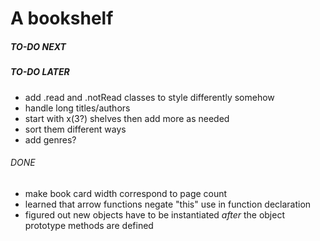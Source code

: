 # A bookshelf

##### TO-DO NEXT

##### TO-DO LATER
- add .read and .notRead classes to style differently somehow
- handle long titles/authors
- start with x(3?) shelves then add more as needed
- sort them different ways
- add genres?

###### DONE
- make book card width correspond to page count
- learned that arrow functions negate "this" use in function declaration
- figured out new objects have to be instantiated *after* the object prototype methods are defined